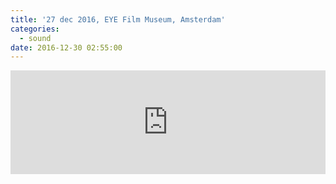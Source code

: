 ```yaml
---
title: '27 dec 2016, EYE Film Museum, Amsterdam'
categories:
  - sound
date: 2016-12-30 02:55:00
---
```


<div id="966784704263249236" align="left">
	<iframe width="100%" height="166" scrolling="no" frameborder="no" src="https://w.soundcloud.com/player/?url=https%3A//api.soundcloud.com/tracks/300040708&amp;color=717171&amp;auto_play=false&amp;hide_related=false&amp;show_comments=true&amp;show_user=true&amp;show_reposts=false"></iframe>
</div>
